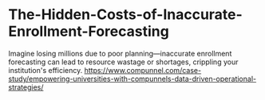 # The-Hidden-Costs-of-Inaccurate-Enrollment-Forecasting
Imagine losing millions due to poor planning—inaccurate enrollment forecasting can lead to resource wastage or shortages, crippling your institution's efficiency. https://www.compunnel.com/case-study/empowering-universities-with-compunnels-data-driven-operational-strategies/      
